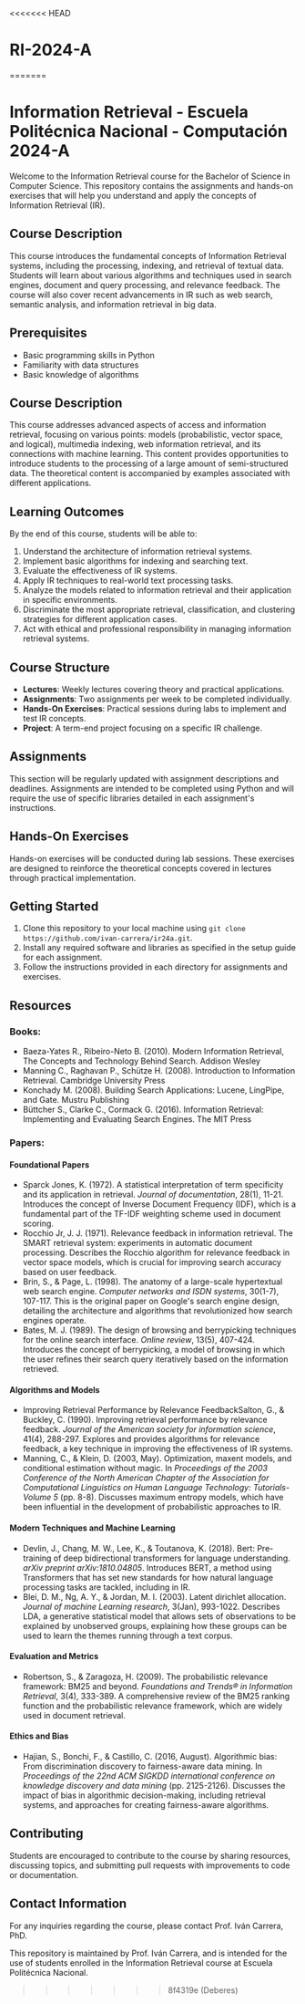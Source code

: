 <<<<<<< HEAD
# RI-2024-A
=======
# Information Retrieval - Escuela Politécnica Nacional - Computación 2024-A

Welcome to the Information Retrieval course for the Bachelor of Science in Computer Science. This repository contains the assignments and hands-on exercises that will help you understand and apply the concepts of Information Retrieval (IR).

## Course Description

This course introduces the fundamental concepts of Information Retrieval systems, including the processing, indexing, and retrieval of textual data. Students will learn about various algorithms and techniques used in search engines, document and query processing, and relevance feedback. The course will also cover recent advancements in IR such as web search, semantic analysis, and information retrieval in big data.

## Prerequisites

- Basic programming skills in Python
- Familiarity with data structures
- Basic knowledge of algorithms

## Course Description
This course addresses advanced aspects of access and information retrieval, focusing on various points: models (probabilistic, vector space, and logical), multimedia indexing, web information retrieval, and its connections with machine learning. This content provides opportunities to introduce students to the processing of a large amount of semi-structured data. The theoretical content is accompanied by examples associated with different applications.

## Learning Outcomes

By the end of this course, students will be able to:

1. Understand the architecture of information retrieval systems.
2. Implement basic algorithms for indexing and searching text.
3. Evaluate the effectiveness of IR systems.
4. Apply IR techniques to real-world text processing tasks.
5. Analyze the models related to information retrieval and their application in specific environments.
6. Discriminate the most appropriate retrieval, classification, and clustering strategies for different application cases.
7. Act with ethical and professional responsibility in managing information retrieval systems.

## Course Structure

- **Lectures**: Weekly lectures covering theory and practical applications.
- **Assignments**: Two assignments per week to be completed individually.
- **Hands-On Exercises**: Practical sessions during labs to implement and test IR concepts.
- **Project**: A term-end project focusing on a specific IR challenge.

## Assignments

This section will be regularly updated with assignment descriptions and deadlines. Assignments are intended to be completed using Python and will require the use of specific libraries detailed in each assignment's instructions.

## Hands-On Exercises

Hands-on exercises will be conducted during lab sessions. These exercises are designed to reinforce the theoretical concepts covered in lectures through practical implementation.

## Getting Started

1. Clone this repository to your local machine using `git clone https://github.com/ivan-carrera/ir24a.git`.
2. Install any required software and libraries as specified in the setup guide for each assignment.
3. Follow the instructions provided in each directory for assignments and exercises.

## Resources
### Books:

- Baeza-Yates R., Ribeiro-Neto B. (2010). Modern Information Retrieval, The Concepts and Technology Behind Search. Addison Wesley
- Manning C., Raghavan P., Schütze H. (2008). Introduction to Information Retrieval. Cambridge University Press
- Konchady M. (2008). Building Search Applications: Lucene, LingPipe, and Gate. Mustru Publishing
- Büttcher S., Clarke  C., Cormack G. (2016). Information Retrieval: Implementing and Evaluating Search Engines. The MIT Press

### Papers:
#### Foundational Papers
- Sparck Jones, K. (1972). A statistical interpretation of term specificity and its application in retrieval. _Journal of documentation_, 28(1), 11-21. Introduces the concept of Inverse Document Frequency (IDF), which is a fundamental part of the TF-IDF weighting scheme used in document scoring.
- Rocchio Jr, J. J. (1971). Relevance feedback in information retrieval. The SMART retrieval system: experiments in automatic document processing. Describes the Rocchio algorithm for relevance feedback in vector space models, which is crucial for improving search accuracy based on user feedback.
- Brin, S., & Page, L. (1998). The anatomy of a large-scale hypertextual web search engine. _Computer networks and ISDN systems_, 30(1-7), 107-117. This is the original paper on Google's search engine design, detailing the architecture and algorithms that revolutionized how search engines operate.
- Bates, M. J. (1989). The design of browsing and berrypicking techniques for the online search interface. _Online review_, 13(5), 407-424. Introduces the concept of berrypicking, a model of browsing in which the user refines their search query iteratively based on the information retrieved.

#### Algorithms and Models

- Improving Retrieval Performance by Relevance FeedbackSalton, G., & Buckley, C. (1990). Improving retrieval performance by relevance feedback. _Journal of the American society for information science_, 41(4), 288-297. Explores and provides algorithms for relevance feedback, a key technique in improving the effectiveness of IR systems.
- Manning, C., & Klein, D. (2003, May). Optimization, maxent models, and conditional estimation without magic. In _Proceedings of the 2003 Conference of the North American Chapter of the Association for Computational Linguistics on Human Language Technology: Tutorials-Volume 5_ (pp. 8-8). Discusses maximum entropy models, which have been influential in the development of probabilistic approaches to IR.

#### Modern Techniques and Machine Learning

- Devlin, J., Chang, M. W., Lee, K., & Toutanova, K. (2018). Bert: Pre-training of deep bidirectional transformers for language understanding. _arXiv preprint arXiv:1810.04805_.        Introduces BERT, a method using Transformers that has set new standards for how natural language processing tasks are tackled, including in IR.
- Blei, D. M., Ng, A. Y., & Jordan, M. I. (2003). Latent dirichlet allocation. _Journal of machine Learning research_, 3(Jan), 993-1022. Describes LDA, a generative statistical model that allows sets of observations to be explained by unobserved groups, explaining how these groups can be used to learn the themes running through a text corpus.

#### Evaluation and Metrics

- Robertson, S., & Zaragoza, H. (2009). The probabilistic relevance framework: BM25 and beyond. _Foundations and Trends® in Information Retrieval_, 3(4), 333-389. A comprehensive review of the BM25 ranking function and the probabilistic relevance framework, which are widely used in document retrieval.

#### Ethics and Bias

- Hajian, S., Bonchi, F., & Castillo, C. (2016, August). Algorithmic bias: From discrimination discovery to fairness-aware data mining. In _Proceedings of the 22nd ACM SIGKDD international conference on knowledge discovery and data mining_ (pp. 2125-2126). Discusses the impact of bias in algorithmic decision-making, including retrieval systems, and approaches for creating fairness-aware algorithms.

## Contributing

Students are encouraged to contribute to the course by sharing resources, discussing topics, and submitting pull requests with improvements to code or documentation.

## Contact Information

For any inquiries regarding the course, please contact Prof. Iván Carrera, PhD.

This repository is maintained by Prof. Iván Carrera, and is intended for the use of students enrolled in the Information Retrieval course at Escuela Politécnica Nacional.
>>>>>>> 8f4319e (Deberes)
